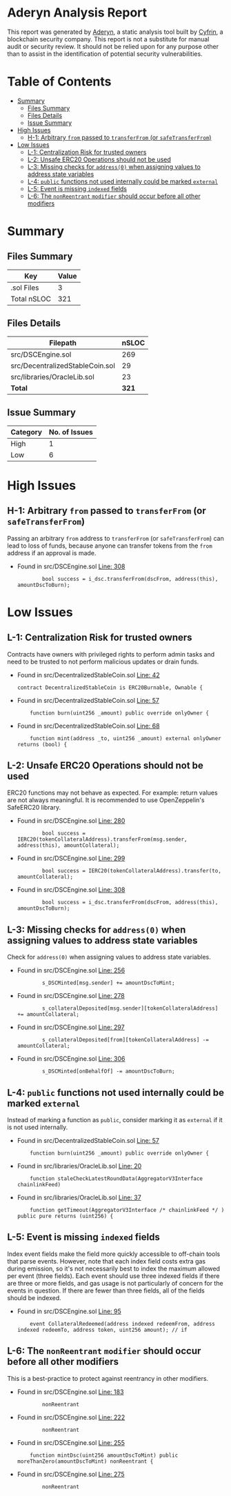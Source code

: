 # Aderyn Analysis Report

This report was generated by [Aderyn](https://github.com/Cyfrin/aderyn), a static analysis tool built by [Cyfrin](https://cyfrin.io), a blockchain security company. This report is not a substitute for manual audit or security review. It should not be relied upon for any purpose other than to assist in the identification of potential security vulnerabilities.
# Table of Contents

- [Summary](#summary)
  - [Files Summary](#files-summary)
  - [Files Details](#files-details)
  - [Issue Summary](#issue-summary)
- [High Issues](#high-issues)
  - [H-1: Arbitrary `from` passed to `transferFrom` (or `safeTransferFrom`)](#h-1-arbitrary-from-passed-to-transferfrom-or-safetransferfrom)
- [Low Issues](#low-issues)
  - [L-1: Centralization Risk for trusted owners](#l-1-centralization-risk-for-trusted-owners)
  - [L-2: Unsafe ERC20 Operations should not be used](#l-2-unsafe-erc20-operations-should-not-be-used)
  - [L-3: Missing checks for `address(0)` when assigning values to address state variables](#l-3-missing-checks-for-address0-when-assigning-values-to-address-state-variables)
  - [L-4: `public` functions not used internally could be marked `external`](#l-4-public-functions-not-used-internally-could-be-marked-external)
  - [L-5: Event is missing `indexed` fields](#l-5-event-is-missing-indexed-fields)
  - [L-6: The `nonReentrant` `modifier` should occur before all other modifiers](#l-6-the-nonreentrant-modifier-should-occur-before-all-other-modifiers)


# Summary

## Files Summary

| Key | Value |
| --- | --- |
| .sol Files | 3 |
| Total nSLOC | 321 |


## Files Details

| Filepath | nSLOC |
| --- | --- |
| src/DSCEngine.sol | 269 |
| src/DecentralizedStableCoin.sol | 29 |
| src/libraries/OracleLib.sol | 23 |
| **Total** | **321** |


## Issue Summary

| Category | No. of Issues |
| --- | --- |
| High | 1 |
| Low | 6 |


# High Issues

## H-1: Arbitrary `from` passed to `transferFrom` (or `safeTransferFrom`)

Passing an arbitrary `from` address to `transferFrom` (or `safeTransferFrom`) can lead to loss of funds, because anyone can transfer tokens from the `from` address if an approval is made.  

- Found in src/DSCEngine.sol [Line: 308](src/DSCEngine.sol#L308)

	```solidity
	        bool success = i_dsc.transferFrom(dscFrom, address(this), amountDscToBurn);
	```



# Low Issues

## L-1: Centralization Risk for trusted owners

Contracts have owners with privileged rights to perform admin tasks and need to be trusted to not perform malicious updates or drain funds.

- Found in src/DecentralizedStableCoin.sol [Line: 42](src/DecentralizedStableCoin.sol#L42)

	```solidity
	contract DecentralizedStableCoin is ERC20Burnable, Ownable {
	```

- Found in src/DecentralizedStableCoin.sol [Line: 57](src/DecentralizedStableCoin.sol#L57)

	```solidity
	    function burn(uint256 _amount) public override onlyOwner {
	```

- Found in src/DecentralizedStableCoin.sol [Line: 68](src/DecentralizedStableCoin.sol#L68)

	```solidity
	    function mint(address _to, uint256 _amount) external onlyOwner returns (bool) {
	```



## L-2: Unsafe ERC20 Operations should not be used

ERC20 functions may not behave as expected. For example: return values are not always meaningful. It is recommended to use OpenZeppelin's SafeERC20 library.

- Found in src/DSCEngine.sol [Line: 280](src/DSCEngine.sol#L280)

	```solidity
	        bool success = IERC20(tokenCollateralAddress).transferFrom(msg.sender, address(this), amountCollateral);
	```

- Found in src/DSCEngine.sol [Line: 299](src/DSCEngine.sol#L299)

	```solidity
	        bool success = IERC20(tokenCollateralAddress).transfer(to, amountCollateral);
	```

- Found in src/DSCEngine.sol [Line: 308](src/DSCEngine.sol#L308)

	```solidity
	        bool success = i_dsc.transferFrom(dscFrom, address(this), amountDscToBurn);
	```



## L-3: Missing checks for `address(0)` when assigning values to address state variables

Check for `address(0)` when assigning values to address state variables.

- Found in src/DSCEngine.sol [Line: 256](src/DSCEngine.sol#L256)

	```solidity
	        s_DSCMinted[msg.sender] += amountDscToMint;
	```

- Found in src/DSCEngine.sol [Line: 278](src/DSCEngine.sol#L278)

	```solidity
	        s_collateralDeposited[msg.sender][tokenCollateralAddress] += amountCollateral;
	```

- Found in src/DSCEngine.sol [Line: 297](src/DSCEngine.sol#L297)

	```solidity
	        s_collateralDeposited[from][tokenCollateralAddress] -= amountCollateral;
	```

- Found in src/DSCEngine.sol [Line: 306](src/DSCEngine.sol#L306)

	```solidity
	        s_DSCMinted[onBehalfOf] -= amountDscToBurn;
	```



## L-4: `public` functions not used internally could be marked `external`

Instead of marking a function as `public`, consider marking it as `external` if it is not used internally.

- Found in src/DecentralizedStableCoin.sol [Line: 57](src/DecentralizedStableCoin.sol#L57)

	```solidity
	    function burn(uint256 _amount) public override onlyOwner {
	```

- Found in src/libraries/OracleLib.sol [Line: 20](src/libraries/OracleLib.sol#L20)

	```solidity
	    function staleCheckLatestRoundData(AggregatorV3Interface chainlinkFeed)
	```

- Found in src/libraries/OracleLib.sol [Line: 37](src/libraries/OracleLib.sol#L37)

	```solidity
	    function getTimeout(AggregatorV3Interface /* chainlinkFeed */ ) public pure returns (uint256) {
	```



## L-5: Event is missing `indexed` fields

Index event fields make the field more quickly accessible to off-chain tools that parse events. However, note that each index field costs extra gas during emission, so it's not necessarily best to index the maximum allowed per event (three fields). Each event should use three indexed fields if there are three or more fields, and gas usage is not particularly of concern for the events in question. If there are fewer than three fields, all of the fields should be indexed.

- Found in src/DSCEngine.sol [Line: 95](src/DSCEngine.sol#L95)

	```solidity
	    event CollateralRedeemed(address indexed redeemFrom, address indexed redeemTo, address token, uint256 amount); // if
	```



## L-6: The `nonReentrant` `modifier` should occur before all other modifiers

This is a best-practice to protect against reentrancy in other modifiers.

- Found in src/DSCEngine.sol [Line: 183](src/DSCEngine.sol#L183)

	```solidity
	        nonReentrant
	```

- Found in src/DSCEngine.sol [Line: 222](src/DSCEngine.sol#L222)

	```solidity
	        nonReentrant
	```

- Found in src/DSCEngine.sol [Line: 255](src/DSCEngine.sol#L255)

	```solidity
	    function mintDsc(uint256 amountDscToMint) public moreThanZero(amountDscToMint) nonReentrant {
	```

- Found in src/DSCEngine.sol [Line: 275](src/DSCEngine.sol#L275)

	```solidity
	        nonReentrant
	```
